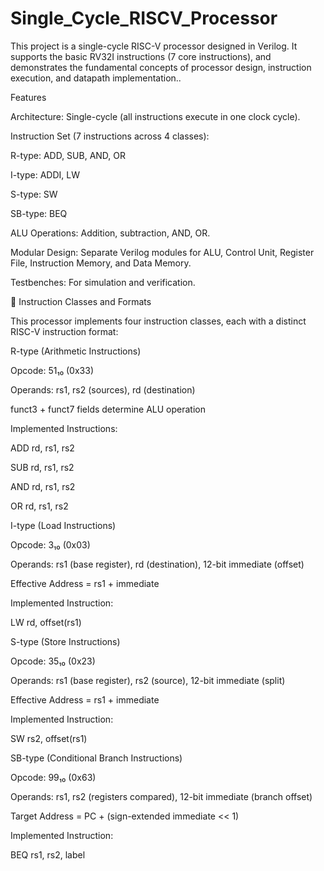 # Single_Cycle_RISCV_Processor
This project is a single-cycle RISC-V processor designed in Verilog. It supports the basic RV32I instructions (7 core instructions), and demonstrates the fundamental concepts of processor design, instruction execution, and datapath implementation..

Features

Architecture: Single-cycle (all instructions execute in one clock cycle).

Instruction Set (7 instructions across 4 classes):

R-type: ADD, SUB, AND, OR

I-type: ADDI, LW

S-type: SW

SB-type: BEQ

ALU Operations: Addition, subtraction, AND, OR.

Modular Design: Separate Verilog modules for ALU, Control Unit, Register File, Instruction Memory, and Data Memory.

Testbenches: For simulation and verification.

🔹 Instruction Classes and Formats

This processor implements four instruction classes, each with a distinct RISC-V instruction format:

R-type (Arithmetic Instructions)

Opcode: 51₁₀ (0x33)

Operands: rs1, rs2 (sources), rd (destination)

funct3 + funct7 fields determine ALU operation

Implemented Instructions:

ADD rd, rs1, rs2

SUB rd, rs1, rs2

AND rd, rs1, rs2

OR rd, rs1, rs2

I-type (Load Instructions)

Opcode: 3₁₀ (0x03)

Operands: rs1 (base register), rd (destination), 12-bit immediate (offset)

Effective Address = rs1 + immediate

Implemented Instruction:

LW rd, offset(rs1)

S-type (Store Instructions)

Opcode: 35₁₀ (0x23)

Operands: rs1 (base register), rs2 (source), 12-bit immediate (split)

Effective Address = rs1 + immediate

Implemented Instruction:

SW rs2, offset(rs1)

SB-type (Conditional Branch Instructions)

Opcode: 99₁₀ (0x63)

Operands: rs1, rs2 (registers compared), 12-bit immediate (branch offset)

Target Address = PC + (sign-extended immediate << 1)

Implemented Instruction:

BEQ rs1, rs2, label

